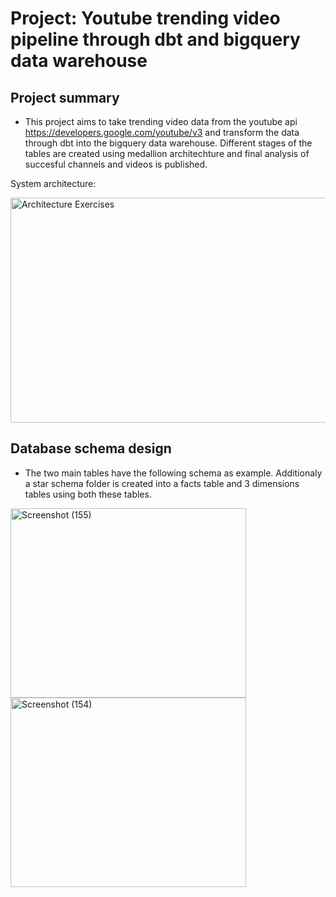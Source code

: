 # Project: Youtube trending video pipeline through dbt and bigquery data warehouse
## Project summary
- This project aims to take trending video data from the youtube api https://developers.google.com/youtube/v3 and transform the data through dbt into the bigquery data warehouse. Different stages of the tables are created using medallion architechture and final analysis of succesful channels and videos is published.

System architecture:

<img width="770" height="360" alt="Architecture Exercises" src="https://github.com/user-attachments/assets/6c6bb426-6401-45f4-bb7f-3237c3ab6c93" />

## Database schema design 

- The two main tables have the following schema as example. Additionaly a star schema folder is created into a facts table and 3 dimensions tables using both these tables.

<img width="377" height="303" alt="Screenshot (155)" src="https://github.com/user-attachments/assets/661aa972-94e5-4559-b85b-ac268528d4b6" /> <img width="377" height="303" alt="Screenshot (154)" src="https://github.com/user-attachments/assets/23ca0b8f-e2db-4831-9aa8-c2af819fde5e" />


